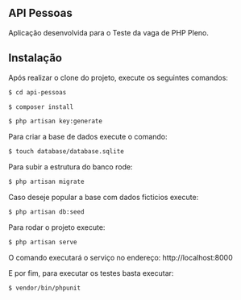 
## API Pessoas

Aplicação desenvolvida para o Teste da vaga de PHP Pleno.

## Instalação

Após realizar o clone do projeto, execute os seguintes comandos:


```bash
$ cd api-pessoas
```
```bash
$ composer install
```

```bash
$ php artisan key:generate
```

Para criar a base de dados execute o comando:

```bash
$ touch database/database.sqlite
```

Para subir a estrutura do banco rode:
```bash
$ php artisan migrate
```

Caso deseje popular a base com dados ficticios execute:
```bash
$ php artisan db:seed
```

Para rodar o projeto execute:
```bash
$ php artisan serve
```

O comando executará o serviço no endereço: http://localhost:8000

E por fim, para executar os testes basta executar:
```bash
$ vendor/bin/phpunit
```
